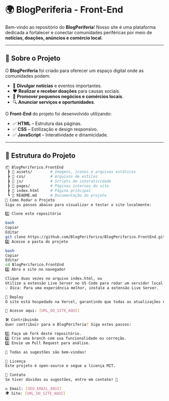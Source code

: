 # 🌍 BlogPeriferia - Front-End

Bem-vindo ao repositório do **BlogPeriferia**! Nosso site é uma plataforma dedicada a fortalecer e conectar comunidades periféricas por meio de **notícias, doações, anúncios e comércio local**.

---

## 🚀 Sobre o Projeto

O **BlogPeriferia** foi criado para oferecer um espaço digital onde as comunidades podem:

- 📢 **Divulgar notícias** e eventos importantes.
- ❤️ **Realizar e receber doações** para causas sociais.
- 🏪 **Promover pequenos negócios e comércios locais**.
- 🔍 **Anunciar serviços e oportunidades**.

O **Front-End** do projeto foi desenvolvido utilizando:

- ✅ **HTML** – Estrutura das páginas.
- ✅ **CSS** – Estilização e design responsivo.
- ✅ **JavaScript** – Interatividade e dinamicidade.

---

## 📂 Estrutura do Projeto

```bash
📦 BlogPeriferico.FrontEnd
 ┣ 📂 assets/        # Imagens, ícones e arquivos estáticos
 ┣ 📂 css/           # Arquivos de estilos
 ┣ 📂 js/            # Scripts de interatividade
 ┣ 📂 pages/         # Páginas internas do site
 ┣ 📜 index.html     # Página principal
 ┗ 📜 README.md      # Documentação do projeto
🔧 Como Rodar o Projeto
Siga os passos abaixo para visualizar e testar o site localmente:

1️⃣ Clone este repositório

bash
Copiar
Editar
git clone https://github.com/BlogPeriferico/BlogPeriferico.FrontEnd.git
2️⃣ Acesse a pasta do projeto

bash
Copiar
Editar
cd BlogPeriferico.FrontEnd
3️⃣ Abra o site no navegador

Clique duas vezes no arquivo index.html, ou
Utilize a extensão Live Server no VS Code para rodar um servidor local.
💡 Dica: Para uma experiência melhor, instale a extensão Live Server.

🚀 Deploy
O site está hospedado na Vercel, garantindo que todas as atualizações no repositório sejam aplicadas automaticamente.

🔗 Acesse aqui: [URL_DO_SITE_AQUI]

🛠 Contribuindo
Quer contribuir para o BlogPeriferia? Siga estes passos:

1️⃣ Faça um fork deste repositório.
2️⃣ Crie uma branch com sua funcionalidade ou correção.
3️⃣ Envie um Pull Request para análise.

📢 Todas as sugestões são bem-vindas!

📜 Licença
Este projeto é open-source e segue a licença MIT.

📩 Contato
Se tiver dúvidas ou sugestões, entre em contato! 💙

✉️ Email: [SEU_EMAIL_AQUI]
🌍 Site: [URL_DO_SITE_AQUI]
